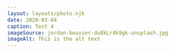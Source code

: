 ```yaml
---
layout: layouts/photo.njk
date: 2020-03-04
caption: Test 4
imageSource: jordan-bouvier-du8kLr4k9gk-unsplash.jpg
imageAlt: This is the alt text
---
```


